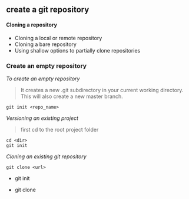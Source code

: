 ## create a git repository

#### Cloning a repository

- Cloning a local or remote repository
- Cloning a bare repository
- Using shallow options to partially clone repositories

### Create an empty repository
_To create an empty repository_
> It creates a new .git subdirectory in your current working directory.
This will also create a new master branch.
```
git init <repo_name>
```
_Versioning an existing project_
>first cd to the root project folder
```
cd <dir>
git init
```
_Cloning an existing git repository_
```
git clone <url>
```


- git init

- git clone